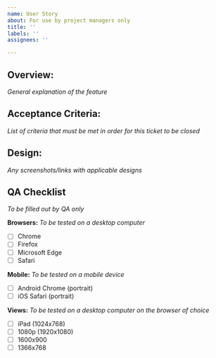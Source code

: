 ```yaml
---
name: User Story
about: For use by project managers only
title: ''
labels: ''
assignees: ''

---
```


## Overview:
*General explanation of the feature*

## Acceptance Criteria:
*List of criteria that must be met in order for this ticket to be closed*

## Design:
*Any screenshots/links with applicable designs*

## QA Checklist
*To be filled out by QA only*

**Browsers:**
*To be tested on a desktop computer*
- [ ] Chrome
- [ ] Firefox
- [ ] Microsoft Edge
- [ ] Safari

**Mobile:**
*To be tested on a mobile device*
- [ ] Android Chrome (portrait)
- [ ] iOS Safari (portrait)

**Views:**
*To be tested on a desktop computer on the browser of choice*
- [ ] iPad (1024x768)
- [ ] 1080p (1920x1080)
- [ ] 1600x900
- [ ] 1366x768
